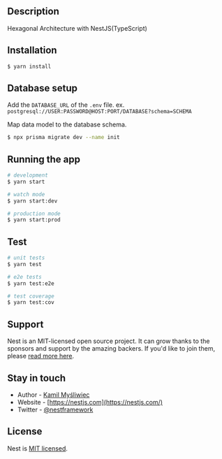 ## Description

Hexagonal Architecture with NestJS(TypeScript)

## Installation

```zsh
$ yarn install
```
## Database setup
Add the `DATABASE_URL` of the `.env` file.
ex. `postgresql://USER:PASSWORD@HOST:PORT/DATABASE?schema=SCHEMA`

Map data model to the database schema.
```zsh
$ npx prisma migrate dev --name init
```

## Running the app

```zsh
# development
$ yarn start

# watch mode
$ yarn start:dev

# production mode
$ yarn start:prod
```

## Test

```zsh
# unit tests
$ yarn test

# e2e tests
$ yarn test:e2e

# test coverage
$ yarn test:cov
```

## Support

Nest is an MIT-licensed open source project. It can grow thanks to the sponsors and support by the amazing backers. If you'd like to join them, please [read more here](https://docs.nestjs.com/support).

## Stay in touch

- Author - [Kamil Myśliwiec](https://kamilmysliwiec.com)
- Website - [https://nestjs.com](https://nestjs.com/)
- Twitter - [@nestframework](https://twitter.com/nestframework)

## License

Nest is [MIT licensed](LICENSE).
